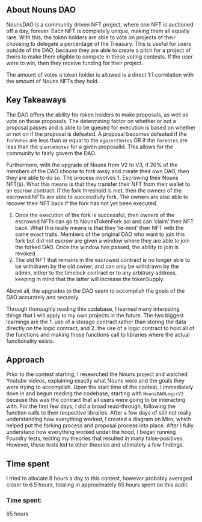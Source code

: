 ## About Nouns DAO
NounsDAO is a community driven NFT project, where one NFT is auctioned off a day, forever.  Each NFT is completely unique, making them all equally rare. With this, the token holders are able to vote on projects of their choosing to delegate a percentage of the Treasury.  This is useful for users outside of the DAO, because they are able to create a pitch for a project of theirs to make them eligible to compete in these voting contests.  If the user were to win, then they receive funding for their project.

The amount of votes a token holder is allowed is a direct 1:1 correlation with the amount of Nouns NFTs they hold.  

## Key Takeaways

The DAO offers the ability for token holders to make proposals, as well as vote on those proposals.  The determining factor on whether or not a proposal passes and is able to be queued for execution is based on whether or not on if the proposal is defeated.  A proposal becomes defeated if the `forVotes` are less than or equal to the `againstVotes` OR if the `forVotes` are less than the `quorumVotes` for a given proposalId.  This allows for the community to fairly govern the DAO.

Furthermore, with the upgrade of Nouns from V2 to V3, if 20% of the members of the DAO choose to fork away and create their own DAO, then they are able to do so.  The process involves 1. Escrowing their Nouns NFT(s).  What this means is that they transfer their NFT from their wallet to an escrow contract.  If the fork threshold is met, then the owners of the escrowed NFTs are able to successfully fork.  The owners are also able to recover their NFT back if the fork has not yet been executed.

1. Once the execution of the fork is successful, then owners of the escrowed NFTs can go to NounsTokenFork.sol and can ‘claim’ their NFT back.  What this really means is that they ‘re-mint’ their NFT with the same exact traits.  Members of the original DAO who want to join this fork but did not escrow are given a window where they are able to join the forked DAO.  Once the window has passed, the ability to join is revoked.
2. The old NFT that remains in the escrowed contract is no longer able to be withdrawn by the old owner, and can only be withdrawn by the admin, either to the timelock contract or to any arbitrary address, keeping in mind that the latter will increase the tokenSupply.

Above all, the upgrades to the DAO seem to accomplish the goals of the DAO accurately and securely.

Through thoroughly reading this codebase, I learned many interesting things that I will apply to my own projects in the future.  The two biggest learnings are the 1. use of a storage contract rather than storing the data directly on the logic contract, and 2. the use of a logic contract to hold all of the functions and making those functions call to libraries where the actual functionality exists.

## Approach
Prior to the contest starting, I researched the Nouns project and watched Youtube videos, explaining exactly what Nouns were and the goals they were trying to accomplish.  Upon the start time of the contest, I immediately dove in and begun reading the codebase, starting with `NounsDAOLogicV3` because this was the contract that all users were going to be interacting with.  For the first few days, I did a broad read-through, following the function calls to their respective libraries.  After a few days of still not really understanding how everything worked, I created a diagram on Miro, which helped put the forking process and proposal process into place.  After I fully understand how everything worked under the hood, I began running Foundry tests, testing my theories that resulted in many false-positives.  However, these tests led to other theories and ultimately a few findings.

## Time spent

I tried to allocate 8 hours a day to this contest, however probably averaged closer to 6.5 hours, totaling in approximately 65 hours spent on this audit.

### Time spent:
65 hours